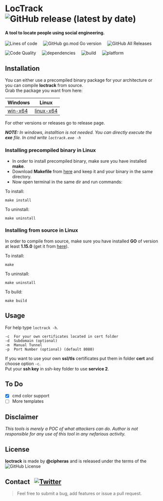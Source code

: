 # LocTrack &nbsp; ![GitHub release (latest by date)](https://img.shields.io/github/v/release/cipheras/loctrack?style=plastic&logo=superuser)
#### A tool to locate people using social engineering. 

![Lines of code](https://img.shields.io/tokei/lines/github/cipheras/loctrack?style=plastic)
&nbsp;&nbsp;&nbsp;&nbsp;![GitHub go.mod Go version](https://img.shields.io/github/go-mod/go-version/cipheras/loctrack?style=plastic)
&nbsp;&nbsp;&nbsp;&nbsp;![GitHub All Releases](https://img.shields.io/github/downloads/cipheras/loctrack/total?style=plastic)

![Code Quality](https://img.shields.io/badge/dynamic/json?url=https://jsonkeeper.com/b/KNO7&label=code%20quality&query=codequality&style=plastic&labelColor=grey&color=yellowgreen)
&nbsp;&nbsp;&nbsp;&nbsp;![dependencies](https://img.shields.io/badge/dynamic/json?url=https://jsonkeeper.com/b/KNO7&label=dependencies&query=dependencies&style=plastic&labelColor=grey&color=darkgreen)
&nbsp;&nbsp;&nbsp;&nbsp;![build](https://img.shields.io/badge/dynamic/json?url=https://jsonkeeper.com/b/KNO7&label=build&query=build&style=plastic&labelColor=grey&color=darkgreen)
&nbsp;&nbsp;&nbsp;&nbsp;![platform](https://img.shields.io/badge/dynamic/json?url=https://jsonkeeper.com/b/KNO7&label=platform&query=platform&style=plastic&labelColor=grey&color=purple)


## Installation
You can either use a precompiled binary package for your architecture or you can compile **loctrack** from source.
<br>Grab the package you want from here:

Windows | Linux
--------|-------
[win-x64](https://github.com/cipheras/loctrack/releases/download/v1.4.1/loctrack-win-x64.exe) | [linux-x64](https://github.com/cipheras/loctrack/releases/download/v1.4.1/loctrack-linux-x64)

For other versions or releases go to release page.

***NOTE:** In windows, installtion is not needed. You can directly execute the **exe** file.*
*In cmd write `loctrack.exe -h`*

### Installing precompiled binary in Linux
* In order to install precompiled binary, make sure you have installed **make**.
* Download **Makefile** from [here](https://github.com/cipheras/loctrack/releases/download/v1.4.1/Makefile) and keep it and your binary in the same directory.
* Now open terminal in the same dir and run commands:

To install:
```
make install
```
To uninstall:
```
make uninstall
```


### Installing from source in Linux
In order to compile from source, make sure you have installed **GO** of version at least **1.15.0** (get it from [here](https://golang.org/doc/install)).

To install:
```
make
```
To uninstall:
```
make uninstall
```
To build:
```
make build
```


## Usage
For help type `loctrack -h`.
```
-c  For your own certificates located in cert folder
-d  Subdomain (optional)
-m  Manual Tunnel
-p  Port Number (optional) (default 8080)

```
If you want to use your own **ssl/tls** certificates put them in folder **cert** and choose option `-c`.
<br> Put your **ssh key** in ssh-key folder to use **service 2**.

## To Do
- [x] cmd color support
- [ ] More templates  

## Disclaimer
*This tools is merely a POC of what attackers can do. Author is not responsible for any use of this tool in any nefarious activity.*

## License
**loctrack** is made by **@cipheras** and is released under the terms of the &nbsp;![GitHub License](https://img.shields.io/github/license/cipheras/loctrack?color=darkgreen)

## Contact &nbsp; [![Twitter](https://img.shields.io/twitter/url?style=social&url=https%3A%2F%2Fgithub.com%2Fcipheras%2Floctrack&label=Tweet)](https://twitter.com/intent/tweet?text=Hi:&url=https%3A%2F%2Fgithub.com%2Fcipheras%2Floctrack)
> Feel free to submit a bug, add features or issue a pull request.


